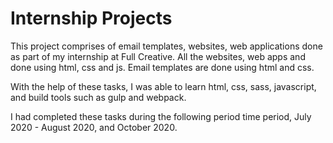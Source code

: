 # Internship Projects

This project comprises of email templates, websites, web applications done as part of my internship at Full Creative.
All the websites, web apps and done using html, css and js.
Email templates are done using html and css.

With the help of these tasks, I was able to learn html, css, sass, javascript, and build tools such as gulp and webpack.

I had completed these tasks during the following period time period, July 2020 - August 2020, and October 2020.
